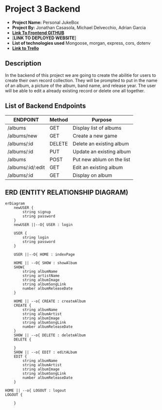 # Project 3 Backend 

- **Project Name:** Personal JukeBox
- **Project By:** Jonathan Casasola, Michael Delvecchio, Adrian Garcia 
- [**Link To  Frontend GITHUB**](https://github.com/Jonathan1295-09/Project_3Frontend)
- [**LINK TO DEPLOYED WEBSITE**]
- **List of technologies used** Mongoose, morgan, express, cors, dotenv 
- [**Link to Trello**](https://trello.com/b/pHLyMGtB/project-3)

## Description 

In the backend of this project we are going to create the abilitie for users to create their own record collection.
They will be prompted to put in the name of an album, a picture of the album, band name, and release year. The user will be able to edit a already existing record or delete one all together.

## List of Backend Endpoints
| ENDPOINT          | Method | Purpose                   |
| ----------------- | ------ | ------------------------- |
| /albums           | GET    | Display list of albums    |
| /albums/new       | GET    | Create a new game         |
| /albums/:id       | DELETE | Delete an existing album  |
| /albums/:id       | PUT    | Update an existing album  |
| /albums           | POST   | Put new ablum on the list |
| /albums/:id/:edit | GET    | Edit an existing album    |
| /albums/:id       | GET    | Display on album          |

## ERD (ENTITY RELATIONSHIP DIAGRAM)

```mermaid
erDiagram
    newUSER {
        string signup
        string password
    }
    newUSER ||--O{ USER : login

    USER {
        string login
        string password
    }

    USER ||--O{ HOME : indexPage

    HOME || --O{ SHOW : showAlbum
    SHOW{
        string albumName
        string artistName
        string albumImage
        string albumSongLink
        number albumReleaseDate
    }

    HOME || --o{ CREATE : createAlbum
    CREATE {
        string albumName
        string albumArtist
        string albumImage
        string albumSongLink
        number albumReleaseDate
    }
    SHOW || --o{ DELETE : deleteAlbum
    DELETE {

    }
    SHOW || --o{ EDIT : editALbum
    EDIT {
        string albumName
        string albumArtist
        string albumImage
        string albumSongLink
        number albumReleaseDate
    }

HOME || --o{ LOGOUT : logout
LOGOUT {

    }
```

         